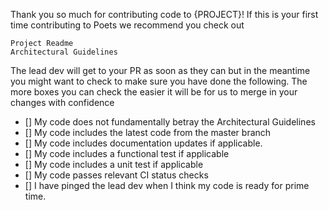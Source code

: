 Thank you so much for contributing code to {PROJECT}! If this is your first time contributing to Poets we recommend you check out

    Project Readme
    Architectural Guidelines

The lead dev will get to your PR as soon as they can but in the meantime you might want to check to make sure you have done the following. The more boxes you can check the easier it will be for us to merge in your changes with confidence

  - []  My code does not fundamentally betray the Architectural Guidelines
  - []  My code includes the latest code from the master branch
  - []  My code includes documentation updates if applicable.
  - []  My code includes a functional test if applicable
  - []  My code includes a unit test if applicable
  - []  My code passes relevant CI status checks
  - []  I have pinged the lead dev when I think my code is ready for prime time.
